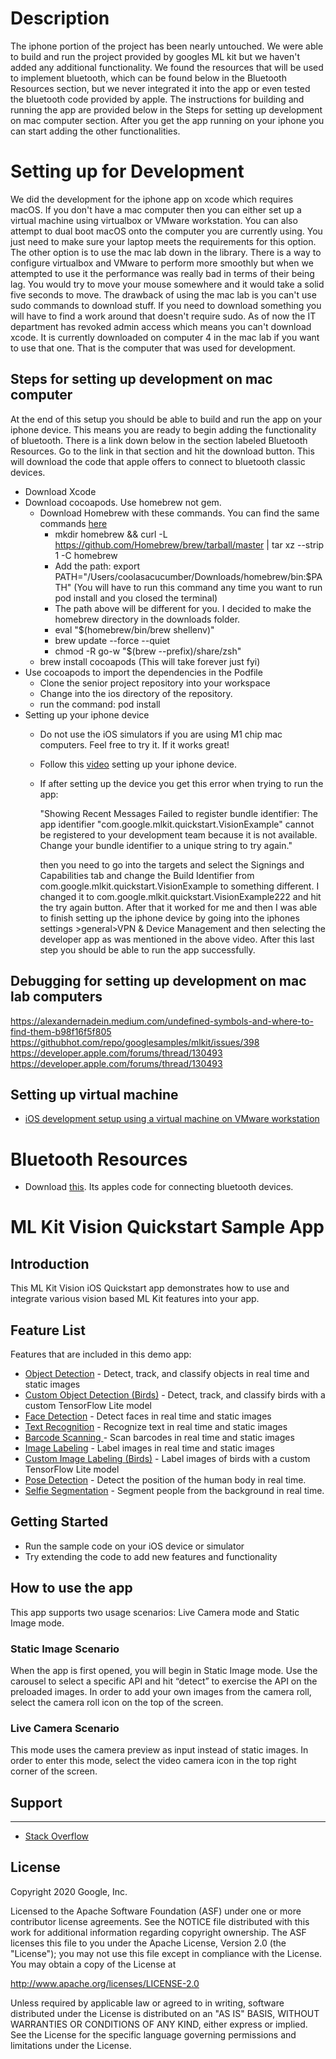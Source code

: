 # Description
The iphone portion of the project has been nearly untouched. We were able to build and run the project provided by googles ML kit but we haven't added any additional functionality. We found the resources that will be used to implement bluetooth, which can be found below in the Bluetooth Resources section, but we never integrated it into the app or even tested the bluetooth code provided by apple. The instructions for building and running the app are provided below in the Steps for setting up development on mac computer section. After you get the app running on your iphone you can start adding the other functionalities. 

# Setting up for Development 
We did the development for the iphone app on xcode which requires macOS. If you don't have a mac computer then you can either set up a virtual machine using virtualbox or VMware workstation. You can also attempt to dual boot macOS onto the computer you are currently using. You just need to make sure your laptop meets the requirements for this option. The other option is to use the mac lab down in the library. There is a way to configure virtualbox and VMware to perform more smoothly but when we attempted to use it the performance was really bad in terms of their being lag. You would try to move your mouse somewhere and it would take a solid five seconds to move. The drawback of using the mac lab is you can't use sudo commands to download stuff. If you need to download something you will have to find a work around that doesn't require sudo. As of now the IT department has revoked admin access which means you can't download xcode. It is currently downloaded on computer 4 in the mac lab if you want to use that one. That is the computer that was used for development.

## Steps for setting up development on mac computer
At the end of this setup you should be able to build and run the app on your iphone device. This means you are ready to begin adding the functionality of bluetooth. There is a link down below in the section labeled Bluetooth Resources. Go to the link in that section and hit the download button. This will download the code that apple offers to connect to bluetooth classic devices.  
* Download Xcode
* Download cocoapods. Use homebrew not gem.
  * Download Homebrew with these commands. You can find the same commands [here](https://docs.brew.sh/Installation#untar-anywhere)
    * mkdir homebrew && curl -L https://github.com/Homebrew/brew/tarball/master | tar xz --strip 1 -C homebrew
    * Add the path: export PATH="/Users/coolasacucumber/Downloads/homebrew/bin:$PATH" (You will have to run this command any time you want to run pod install and you closed the terminal)
    * The path above will be different for you. I decided to make the homebrew directory in the downloads folder. 
    * eval "$(homebrew/bin/brew shellenv)"
    * brew update --force --quiet
    * chmod -R go-w "$(brew --prefix)/share/zsh"
  * brew install cocoapods (This will take forever just fyi)
* Use cocoapods to import the dependencies in the Podfile
  * Clone the senior project repository into your workspace
  * Change into the ios directory of the repository.
  * run the command: pod install
* Setting up your iphone device
  * Do not use the iOS simulators if you are using M1 chip mac computers. Feel free to try it. If it works great!
  * Follow this [video](https://www.youtube.com/watch?v=bqh6YaMxgbE) setting up your iphone device. 
  * If after setting up the device you get this error when trying to run the app: 
  
     "Showing Recent Messages Failed to register bundle identifier: The app identifier "com.google.mlkit.quickstart.VisionExample" cannot be registered to your development team because it is not available. Change your bundle identifier to a unique string to try again." 
  
     then you need to go into the targets and select the Signings and Capabilities tab and change the Build Identifier from com.google.mlkit.quickstart.VisionExample to something different. I changed it to com.google.mlkit.quickstart.VisionExample222 and hit the try again button. After that it worked for me and then I was able to finish setting up the iphone device by going into the iphones settings >general>VPN & Device Management and then selecting the developer app as was mentioned in the above video. After this last step you should be able to run the app successfully.

## Debugging for setting up development on mac lab computers
https://alexandernadein.medium.com/undefined-symbols-and-where-to-find-them-b98f16f5f805
https://githubhot.com/repo/googlesamples/mlkit/issues/398
https://developer.apple.com/forums/thread/130493
https://developer.apple.com/forums/thread/130493

## Setting up virtual machine
* [iOS development setup using a virtual machine on VMware workstation](https://www.youtube.com/watch?v=-5FpROxjHsw)

# Bluetooth Resources
* Download [this](https://developer.apple.com/documentation/corebluetooth/using_core_bluetooth_classic). Its apples code for connecting bluetooth devices.

# ML Kit Vision Quickstart Sample App

## Introduction

This ML Kit Vision iOS Quickstart app demonstrates how to use and integrate various vision based ML Kit features into your app.

## Feature List

Features that are included in this demo app:
* [Object Detection](https://developers.google.com/ml-kit/vision/object-detection/ios) - Detect, track, and classify objects in real time and static images
* [Custom Object Detection (Birds)](https://developers.google.com/ml-kit/vision/object-detection/custom-models/ios) - Detect, track, and classify birds with a custom TensorFlow Lite model
* [Face Detection](https://developers.google.com/ml-kit/vision/face-detection/ios) - Detect faces in real time and static images
* [Text Recognition](https://developers.google.com/ml-kit/vision/text-recognition/v2/ios) - Recognize text in real time and static images
* [Barcode Scanning ](https://developers.google.com/ml-kit/vision/barcode-scanning/ios)- Scan barcodes in real time and static images
* [Image Labeling](https://developers.google.com/ml-kit/vision/image-labeling/ios) - Label images in real time and static images
* [Custom Image Labeling (Birds)](https://developers.google.com/ml-kit/vision/image-labeling/custom-models/ios) - Label images of birds with a custom TensorFlow Lite model
* [Pose Detection](https://developers.google.com/ml-kit/vision/pose-detection/ios) - Detect the position of the human body in real time.
* [Selfie Segmentation](https://developers.google.com/ml-kit/vision/selfie-segmentation/ios) - Segment people from the background in real time.

## Getting Started

* Run the sample code on your iOS device or simulator
* Try extending the code to add new features and functionality

## How to use the app

This app supports two usage scenarios: Live Camera mode and Static Image mode.

### Static Image Scenario
When the app is first opened, you will begin in Static Image mode. Use the carousel to select a specific API and hit “detect” to exercise the API on the preloaded images. In order to add your own images from the camera roll, select the camera roll icon on the top of the screen.

### Live Camera Scenario
This mode uses the camera preview as input instead of static images. In order to enter this mode, select the video camera icon in the top right corner of the screen.

## Support
-------

- [Stack Overflow](https://stackoverflow.com/questions/tagged/google-mlkit)

License
-------

Copyright 2020 Google, Inc.

Licensed to the Apache Software Foundation (ASF) under one or more contributor
license agreements.  See the NOTICE file distributed with this work for
additional information regarding copyright ownership.  The ASF licenses this
file to you under the Apache License, Version 2.0 (the "License"); you may not
use this file except in compliance with the License.  You may obtain a copy of
the License at

  http://www.apache.org/licenses/LICENSE-2.0

Unless required by applicable law or agreed to in writing, software
distributed under the License is distributed on an "AS IS" BASIS, WITHOUT
WARRANTIES OR CONDITIONS OF ANY KIND, either express or implied.  See the
License for the specific language governing permissions and limitations under
the License.
